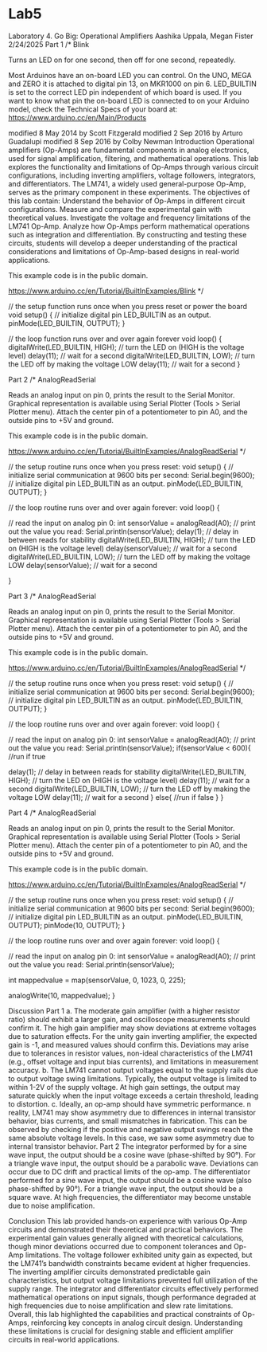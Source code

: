 # Lab5
Laboratory 4. Go Big: Operational Amplifiers 
Aashika Uppala, Megan Fister
2/24/2025
Part 1
/*
  Blink

  Turns an LED on for one second, then off for one second, repeatedly.

  Most Arduinos have an on-board LED you can control. On the UNO, MEGA and ZERO
  it is attached to digital pin 13, on MKR1000 on pin 6. LED_BUILTIN is set to
  the correct LED pin independent of which board is used.
  If you want to know what pin the on-board LED is connected to on your Arduino
  model, check the Technical Specs of your board at:
  https://www.arduino.cc/en/Main/Products

  modified 8 May 2014
  by Scott Fitzgerald
  modified 2 Sep 2016
  by Arturo Guadalupi
  modified 8 Sep 2016
  by Colby Newman
Introduction
Operational amplifiers (Op-Amps) are fundamental components in analog electronics, used for signal amplification, filtering, and mathematical operations. 
This lab explores the functionality and limitations of Op-Amps through various circuit configurations, including inverting amplifiers, voltage followers, integrators, and differentiators. The LM741, a widely used general-purpose Op-Amp, serves as the primary component in these experiments.
The objectives of this lab contain:
Understand the behavior of Op-Amps in different circuit configurations.
Measure and compare the experimental gain with theoretical values.
Investigate the voltage and frequency limitations of the LM741 Op-Amp.
Analyze how Op-Amps perform mathematical operations such as integration and differentiation.
By constructing and testing these circuits, students will develop a deeper understanding of the practical considerations and limitations of Op-Amp-based designs in real-world applications.

  This example code is in the public domain.

  https://www.arduino.cc/en/Tutorial/BuiltInExamples/Blink
*/

// the setup function runs once when you press reset or power the board
void setup() {
  // initialize digital pin LED_BUILTIN as an output.
  pinMode(LED_BUILTIN, OUTPUT);
}

// the loop function runs over and over again forever
void loop() {
  digitalWrite(LED_BUILTIN, HIGH);  // turn the LED on (HIGH is the voltage level)
  delay(11);                      // wait for a second
  digitalWrite(LED_BUILTIN, LOW);   // turn the LED off by making the voltage LOW
  delay(11);                      // wait for a second
}



Part 2
/*
  AnalogReadSerial

  Reads an analog input on pin 0, prints the result to the Serial Monitor.
  Graphical representation is available using Serial Plotter (Tools > Serial Plotter menu).
  Attach the center pin of a potentiometer to pin A0, and the outside pins to +5V and ground.

  This example code is in the public domain.

  https://www.arduino.cc/en/Tutorial/BuiltInExamples/AnalogReadSerial
*/

// the setup routine runs once when you press reset:
void setup() {
  // initialize serial communication at 9600 bits per second:
  Serial.begin(9600);
    // initialize digital pin LED_BUILTIN as an output.
  pinMode(LED_BUILTIN, OUTPUT);
}

// the loop routine runs over and over again forever:
void loop() {
  
  // read the input on analog pin 0:
  int sensorValue = analogRead(A0);
  // print out the value you read:
  Serial.println(sensorValue);
  delay(1);  // delay in between reads for stability
    digitalWrite(LED_BUILTIN, HIGH);  // turn the LED on (HIGH is the voltage level)
  delay(sensorValue);                      // wait for a second
  digitalWrite(LED_BUILTIN, LOW);   // turn the LED off by making the voltage LOW
  delay(sensorValue);                      // wait for a second

}


Part 3
/*
  AnalogReadSerial

  Reads an analog input on pin 0, prints the result to the Serial Monitor.
  Graphical representation is available using Serial Plotter (Tools > Serial Plotter menu).
  Attach the center pin of a potentiometer to pin A0, and the outside pins to +5V and ground.

  This example code is in the public domain.

  https://www.arduino.cc/en/Tutorial/BuiltInExamples/AnalogReadSerial
*/

// the setup routine runs once when you press reset:
void setup() {
  // initialize serial communication at 9600 bits per second:
  Serial.begin(9600);
    // initialize digital pin LED_BUILTIN as an output.
  pinMode(LED_BUILTIN, OUTPUT);
}

// the loop routine runs over and over again forever:
void loop() {
 
  // read the input on analog pin 0:
  int sensorValue = analogRead(A0);
  // print out the value you read:
  Serial.println(sensorValue);
   if(sensorValue < 600){
//run if true

  delay(1);  // delay in between reads for stability
    digitalWrite(LED_BUILTIN, HIGH);  // turn the LED on (HIGH is the voltage level)
  delay(11);                      // wait for a second
  digitalWrite(LED_BUILTIN, LOW);   // turn the LED off by making the voltage LOW
  delay(11);                      // wait for a second
}
else{
//run if false
}
}


Part 4
/*
  AnalogReadSerial

  Reads an analog input on pin 0, prints the result to the Serial Monitor.
  Graphical representation is available using Serial Plotter (Tools > Serial Plotter menu).
  Attach the center pin of a potentiometer to pin A0, and the outside pins to +5V and ground.

  This example code is in the public domain.

  https://www.arduino.cc/en/Tutorial/BuiltInExamples/AnalogReadSerial
*/

// the setup routine runs once when you press reset:
void setup() {
  // initialize serial communication at 9600 bits per second:
  Serial.begin(9600);
    // initialize digital pin LED_BUILTIN as an output.
  pinMode(LED_BUILTIN, OUTPUT);
  pinMode(10, OUTPUT);
}

// the loop routine runs over and over again forever:
void loop() {
  
  // read the input on analog pin 0:
  int sensorValue = analogRead(A0);
  // print out the value you read:
  Serial.println(sensorValue);

int mappedvalue = map(sensorValue, 0, 1023, 0, 225);

  analogWrite(10, mappedvalue);
}

Discussion
Part 1
a. The moderate gain amplifier (with a higher resistor ratio) should exhibit a larger gain, and oscilloscope measurements should confirm it.
The high gain amplifier may show deviations at extreme voltages due to saturation effects. For the unity gain inverting amplifier, the expected gain is -1, and measured values should confirm this. Deviations may arise due to tolerances in resistor values, non-ideal characteristics of the LM741 (e.g., offset voltage and input bias currents), and limitations in measurement accuracy.
b. The LM741 cannot output voltages equal to the supply rails due to output voltage swing limitations. Typically, the output voltage is limited to within 1-2V of the supply voltage. At high gain settings, the output may saturate quickly when the input voltage exceeds a certain threshold, leading to distortion.
c. Ideally, an op-amp should have symmetric performance. n reality, LM741 may show asymmetry due to differences in internal transistor behavior, bias currents, and small mismatches in fabrication. This can be observed by checking if the positive and negative output swings reach the same absolute voltage levels. In this case, we saw some asymmetry due to internal transistor behavior. 
Part 2
The integrator performed by for a sine wave input, the output should be a cosine wave (phase-shifted by 90°). For a triangle wave input, the output should be a parabolic wave. Deviations can occur due to DC drift and practical limits of the op-amp. 
The differentiator performed for a sine wave input, the output should be a cosine wave (also phase-shifted by 90°).
For a triangle wave input, the output should be a square wave. At high frequencies, the differentiator may become unstable due to noise amplification.

Conclusion
This lab provided hands-on experience with various Op-Amp circuits and demonstrated their theoretical and practical behaviors. The experimental gain values generally aligned with theoretical calculations, though minor deviations occurred due to component tolerances and Op-Amp limitations. The voltage follower exhibited unity gain as expected, but the LM741’s bandwidth constraints became evident at higher frequencies.
The inverting amplifier circuits demonstrated predictable gain characteristics, but output voltage limitations prevented full utilization of the supply range.
The integrator and differentiator circuits effectively performed mathematical operations on input signals, though performance degraded at high frequencies due to noise amplification and slew rate limitations.
Overall, this lab highlighted the capabilities and practical constraints of Op-Amps, reinforcing key concepts in analog circuit design. Understanding these limitations is crucial for designing stable and efficient amplifier circuits in real-world applications.
